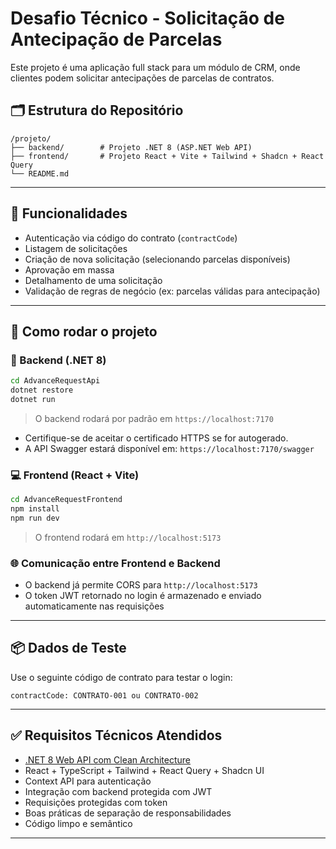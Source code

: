 # Desafio Técnico - Solicitação de Antecipação de Parcelas

Este projeto é uma aplicação full stack para um módulo de CRM, onde clientes podem solicitar antecipações de parcelas de contratos.

## 🗂 Estrutura do Repositório

```
/projeto/
├── backend/        # Projeto .NET 8 (ASP.NET Web API)
├── frontend/       # Projeto React + Vite + Tailwind + Shadcn + React Query
└── README.md
```

---

## 🧪 Funcionalidades

- Autenticação via código do contrato (`contractCode`)
- Listagem de solicitações
- Criação de nova solicitação (selecionando parcelas disponíveis)
- Aprovação em massa
- Detalhamento de uma solicitação
- Validação de regras de negócio (ex: parcelas válidas para antecipação)

---

## 🚀 Como rodar o projeto

### 🔧 Backend (.NET 8)

```bash
cd AdvanceRequestApi
dotnet restore
dotnet run
```

> O backend rodará por padrão em `https://localhost:7170`

- Certifique-se de aceitar o certificado HTTPS se for autogerado.
- A API Swagger estará disponível em: `https://localhost:7170/swagger`

### 💻 Frontend (React + Vite)

```bash
cd AdvanceRequestFrontend
npm install
npm run dev
```

> O frontend rodará em `http://localhost:5173`

### 🌐 Comunicação entre Frontend e Backend

- O backend já permite CORS para `http://localhost:5173`
- O token JWT retornado no login é armazenado e enviado automaticamente nas requisições

---

## 📦 Dados de Teste

Use o seguinte código de contrato para testar o login:

```
contractCode: CONTRATO-001 ou CONTRATO-002
```

---

## ✅ Requisitos Técnicos Atendidos

- [.NET 8 Web API com Clean Architecture](#)
- React + TypeScript + Tailwind + React Query + Shadcn UI
- Context API para autenticação
- Integração com backend protegida com JWT
- Requisições protegidas com token
- Boas práticas de separação de responsabilidades
- Código limpo e semântico

---
